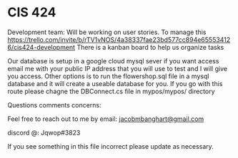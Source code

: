 # CIS 424

Development team: Will be working on user stories. To manage this https://trello.com/invite/b/rTV1vNOS/4a38337fae23bd577cc894e655534126/cis424-development
There is a kanban board to help us organize tasks

Our database is setup in a google cloud mysql sever if you want access email me with your public IP address that you will use to test and I will give you access. Other options is to run the flowershop.sql file in a mysql database and it will create a useable database for you. If you go with this route please chagne the DBConnect.cs file in mypos/mypos/ directory

Questions comments concerns:

Feel free to reach out to me by email: jacobmbanghart@gmail.com

discord @: Jqwop#3823

If you see something in this file incorrect please update as necessary.
